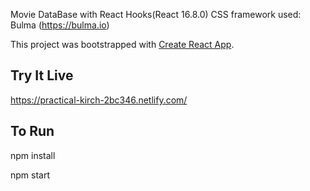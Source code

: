 Movie DataBase with React Hooks(React 16.8.0)
CSS framework used: Bulma (https://bulma.io)


This project was bootstrapped with [Create React App](https://github.com/facebook/create-react-app).

## Try It Live
https://practical-kirch-2bc346.netlify.com/

## To Run

npm install

npm start

